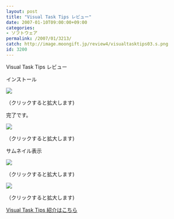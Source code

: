 ```yaml
---
layout: post
title: "Visual Task Tips レビュー"
date: 2007-01-10T09:00:00+09:00
categories:
- ソフトウェア
permalink: /2007/01/3213/
catch: http://image.moongift.jp/review4/visualtasktips03.s.png
id: 3200
---
```

Visual Task Tips レビュー  
<!--more-->

インストール

  

[![](http://image.moongift.jp/review4/visualtasktips01.s.png)](http://image.moongift.jp/review4/visualtasktips01.png)  
  
（クリックすると拡大します)

  

完了です。

  

[![](http://image.moongift.jp/review4/visualtasktips02.s.png)](http://image.moongift.jp/review4/visualtasktips02.png)  
  
（クリックすると拡大します)

  

サムネイル表示

  

[![](http://image.moongift.jp/review4/visualtasktips03.s.png)](http://image.moongift.jp/review4/visualtasktips03.png)  
  
（クリックすると拡大します)

  

[![](http://image.moongift.jp/review4/visualtasktips04.s.png)](http://image.moongift.jp/review4/visualtasktips04.png)  
  
（クリックすると拡大します)

  

[Visual Task Tips 紹介はこちら](http://fw.moongift.jp/intro/i-3202.html)

